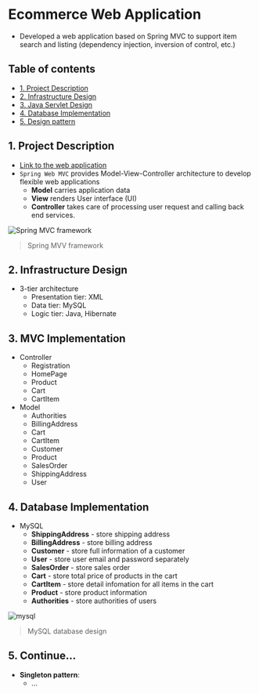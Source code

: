 # Ecommerce Web Application
- Developed a web application based on Spring MVC to support item search and listing (dependency injection, inversion of control, etc.)

## Table of contents
* [1. Project Description](#1-project-descriptions)
* [2. Infrastructure Design](#2-infrastructure-design)
* [3. Java Servlet Design](#3-java-servlet-design)
* [4. Database Implementation](#4-database-implementation)
* [5. Design pattern](#5-design-pattern)

## 1. Project Description 
- [Link to the web application](http://13.58.22.177:8080/Jupiter/)
- `Spring Web MVC` provides Model-View-Controller architecture to develop flexible web applications
   * **Model** carries application data
   * **View** renders User interface (UI)
   * **Controller** takes care of processing user request and calling back end services.
   
![Spring MVC framework](https://raw.githubusercontent.com/MoonSulong/Ecommerce/master/img/SpringMVC.png)
> Spring MVV framework

## 2. Infrastructure Design
- 3-tier architecture
   * Presentation tier: XML
   * Data tier: MySQL
   * Logic tier: Java, Hibernate

## 3. MVC Implementation
- Controller
   * Registration
   * HomePage
   * Product
   * Cart
   * CartItem
- Model
   * Authorities
   * BillingAddress
   * Cart
   * CartItem   
   * Customer
   * Product
   * SalesOrder
   * ShippingAddress
   * User

## 4. Database Implementation
- MySQL
   * **ShippingAddress** - store shipping address
   * **BillingAddress** - store billing address
   * **Customer** - store full information of a customer
   * **User** - store user email and password separately 
   * **SalesOrder** - store sales order 
   * **Cart** - store total price of products in the cart
   * **CartItem** - store detail infomation for all items in the cart 
   * **Product** - store product information
   * **Authorities** - store authorities of users
   

![mysql](https://raw.githubusercontent.com/MoonSulong/Ecommerce/master/img/DatabaseSchema.png)
> MySQL database design

## 5. Continue...
   * **Singleton pattern**: 
      * ...
